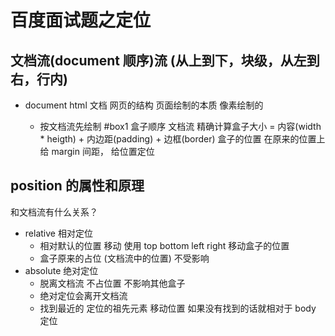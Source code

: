# 百度面试题之定位

## 文档流(document 顺序)流 (从上到下，块级，从左到右，行内)

- document html 文档
  网页的结构
  页面绘制的本质 像素绘制的


  - 按文档流先绘制 #box1
    盒子顺序  文档流 
    精确计算盒子大小 = 内容(width * heigth) + 内边距(padding) + 边框(border)
    盒子的位置  在原来的位置上给 margin 间距， 给位置定位



##  position 的属性和原理
   和文档流有什么关系？
   - relative   相对定位
     - 相对默认的位置 移动 使用  top bottom left right  移动盒子的位置
     - 盒子原来的占位 (文档流中的位置)   不受影响
   - absolute    绝对定位
     - 脱离文档流  不占位置  不影响其他盒子
     - 绝对定位会离开文档流
     - 找到最近的 定位的祖先元素  移动位置 
       如果没有找到的话就相对于 body 定位